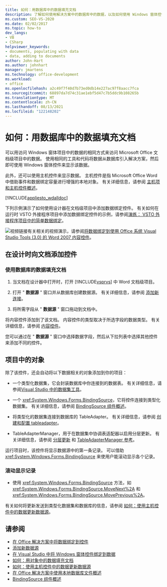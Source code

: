 ```yaml
---
title: 如何：用数据库中的数据填充文档
description: 了解如何使用解决方案中的数据库中的数据，以及如何使用 Windows 窗体控件在文档中显示数据。
ms.custom: SEO-VS-2020
ms.date: 02/02/2017
ms.topic: how-to
dev_langs:
- VB
- CSharp
helpviewer_keywords:
- documents, populating with data
- data, adding to documents
author: John-Hart
ms.author: johnhart
manager: jmartens
ms.technology: office-development
ms.workload:
- office
ms.openlocfilehash: a2c49f7f40d7b73ed0db14e227ac97f8aacc7fca
ms.sourcegitcommit: 68897da7d74c31ae1ebf5d47c7b5ddc9b108265b
ms.translationtype: MT
ms.contentlocale: zh-CN
ms.lasthandoff: 08/13/2021
ms.locfileid: "122148202"
---
```

# <a name="how-to-populate-documents-with-data-from-a-database"></a>如何：用数据库中的数据填充文档

可以用访问 Windows 窗体项目中的数据的相同方式来访问 Microsoft Office 文档级项目中的数据。 使用相同的工具和代码将数据从数据库引入解决方案，然后即可使用 Windows 窗体控件来显示该数据。

此外，还可以使用主机控件来显示数据。 主机控件是指 Microsoft Office Word 中借助事件和数据绑定容量进行增强的本地对象。 有关详细信息，请参阅 [主机项和主机控件概述](../vsto/host-items-and-host-controls-overview.md)。

[!INCLUDE[appliesto_wdalldoc](../vsto/includes/appliesto-wdalldoc-md.md)]

下列示例演示了如何使用设计器在文档级项目中添加数据绑定控件。 有关如何在运行时 VSTO 外接程序项目中添加数据绑定控件的示例，请参阅[演练： VSTO 外接程序项目中的简单数据绑定](../vsto/walkthrough-simple-data-binding-in-vsto-add-in-project.md)。

![视频链接](../vsto/media/playvideo.gif "链接到视频")有关相关的视频演示，请参阅[将数据绑定到使用 Office 系统 Visual Studio Tools (3.0) 的 Word 2007 内容控件](/previous-versions/office/developer/office-2007/bb967663(v=office.12))。

## <a name="add-a-control-to-a-document-at-design-time"></a>在设计时向文档添加控件

### <a name="to-populate-a-document-with-data-from-a-database"></a>使用数据库的数据填充文档

1. 当文档在设计器中打开时，打开 [!INCLUDE[vsprvs](../sharepoint/includes/vsprvs-md.md)] 中 Word 文档级项目。

2. 打开 " **数据源** " 窗口并从数据库创建数据源。 有关详细信息，请参阅 [添加新连接](../data-tools/add-new-connections.md)。

3. 将所需字段从 " **数据源** " 窗口拖动到文档中。

将内容控件添加到了该文档。 内容控件的类型取决于所选字段的数据类型。 有关详细信息，请参阅 [内容控件](../vsto/content-controls.md)。

您可以通过在 " **数据源** " 窗口中选择数据字段，然后从下拉列表中选择其他控件来添加不同的控件。

## <a name="objects-in-the-project"></a>项目中的对象

除了该控件，还会自动将以下数据相关的对象添加到你的项目：

- 一个类型化数据集，它会封装数据库中你连接到的数据表。 有关详细信息，请参阅[Visual Studio 中的数据集工具](../data-tools/dataset-tools-in-visual-studio.md)。

- 一个 <xref:System.Windows.Forms.BindingSource>，它将控件连接到类型化数据集。 有关详细信息，请参阅 [BindingSource 组件概述](/dotnet/framework/winforms/controls/bindingsource-component-overview)。

- 将类型化的数据集连接到数据库的 TableAdapter。 有关详细信息，请参阅 [创建和配置 tableadapter](../data-tools/create-and-configure-tableadapters.md)。

- TableAdapterManager，用于在数据集中协调表适配器以启用分层更新。 有关详细信息，请参阅 [分层更新](../data-tools/hierarchical-update.md) 和 [TableAdapterManager 参考](../data-tools/fill-datasets-by-using-tableadapters.md#tableadaptermanager-reference)。

运行项目时，该控件将显示数据源中的第一条记录。 可以借助 <xref:System.Windows.Forms.BindingSource> 来使用户能滚动显示各个记录。

### <a name="to-scroll-through-the-records"></a>滚动显示记录

- 使用 <xref:System.Windows.Forms.BindingSource> 方法，如 <xref:System.Windows.Forms.BindingSource.MoveNext%2A> 和 <xref:System.Windows.Forms.BindingSource.MovePrevious%2A>。

有关如何将更新发送到类型化数据集和数据库的信息，请参阅 [如何：使用主机控件中的数据更新数据源](../vsto/how-to-update-a-data-source-with-data-from-a-host-control.md)。

## <a name="see-also"></a>请参阅

- [在 Office 解决方案中将数据绑定到控件](../vsto/binding-data-to-controls-in-office-solutions.md)
- [添加新数据源](../data-tools/add-new-data-sources.md)
- [在 Visual Studio 中将 Windows 窗体控件绑定到数据](../data-tools/bind-windows-forms-controls-to-data-in-visual-studio.md)
- [如何：用对象中的数据填充文档](../vsto/how-to-populate-documents-with-data-from-objects.md)
- [如何：使用主机控件中的数据更新数据源](../vsto/how-to-update-a-data-source-with-data-from-a-host-control.md)
- [在 Office 解决方案中使用本地数据库文件概述](../vsto/using-local-database-files-in-office-solutions-overview.md)
- [BindingSource 组件概述](/dotnet/framework/winforms/controls/bindingsource-component-overview)